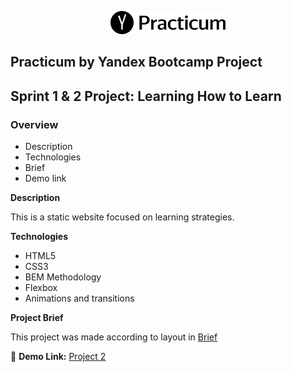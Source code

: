 <p align="center">
  <img src="/images/logo.png">
</p>


## Practicum by Yandex Bootcamp Project

## Sprint 1 & 2 Project: Learning How to Learn


### Overview

* Description
* Technologies
* Brief
* Demo link

**Description**

This is a static website focused on learning strategies.

**Technologies**

* HTML5
* CSS3
* BEM Methodology
* Flexbox
* Animations and transitions 

**Project Brief** 

This project was made according to layout in [Brief](https://drive.google.com/open?id=1GN6fV8xFX2tPe3yPE5yZa3doaOiX6Ctq)

:link: **Demo Link:** [Project 2](https://jmmoseley.github.io/web_project_2/)